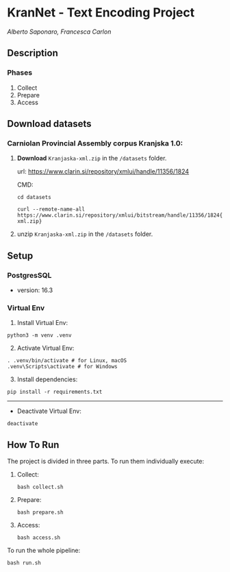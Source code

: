 # KranNet - Text Encoding Project
*Alberto Saponaro, Francesca Carlon*

## Description

### Phases
1. Collect
2. Prepare
3. Access

## Download datasets

### Carniolan Provincial Assembly corpus Kranjska 1.0:

1. **Download** `Kranjaska-xml.zip` in the `/datasets` folder.

    url: https://www.clarin.si/repository/xmlui/handle/11356/1824

    CMD: 
    ```
    cd datasets

    curl --remote-name-all https://www.clarin.si/repository/xmlui/bitstream/handle/11356/1824{/Kranjska-xml.zip}

    ```

2. unzip `Kranjaska-xml.zip` in the `/datasets` folder.


## Setup

### PostgresSQL
 - version: 16.3


### Virtual Env

1. Install Virtual Env:
```
python3 -m venv .venv
```

2. Activate Virtual Env:
```
. .venv/bin/activate # for Linux, macOS
.venv\Scripts\activate # for Windows
```

3. Install dependencies:
```
pip install -r requirements.txt
```


___

- Deactivate Virtual Env:
```
deactivate
```

## How To Run
The project is divided in three parts. To run them individually execute:

1. Collect:
    ```
    bash collect.sh
    ```
2. Prepare:
    ```
    bash prepare.sh
    ```
3. Access:
    ```
    bash access.sh
    ````

To run the whole pipeline:
```
bash run.sh
```

